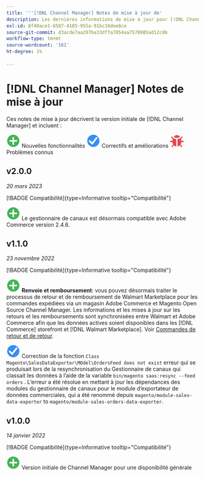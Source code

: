 ```yaml
---
title: '''[!DNL Channel Manager] Notes de mise à jour de'
description: Les dernières informations de mise à jour pour [!DNL Channel Manager] d’Adobe Commerce.
exl-id: 8f40ace1-6587-4185-955a-91bc16dee8ce
source-git-commit: d3acde7aa297ba33dffa7854aa7578985ad12c9b
workflow-type: tm+mt
source-wordcount: '161'
ht-degree: 1%

---
```


# [!DNL Channel Manager] Notes de mise à jour

Ces notes de mise à jour décrivent la version initiale de [!DNL Channel Manager] et incluent :

![Nouveau](../assets/new.svg) Nouvelles fonctionnalités
![Correction d’un problème](../assets/fix.svg) Correctifs et améliorations
![Problème connu](../assets/bug.svg) Problèmes connus


## v2.0.0

*20 mars 2023*

[!BADGE Compatibilité]{type=Informative tooltip="Compatibilité"}

![Nouveau](../assets/new.svg)<!--CHAN-5893--> Le gestionnaire de canaux est désormais compatible avec Adobe Commerce version 2.4.6.

## v1.1.0

*23 novembre 2022*

[!BADGE Compatibilité]{type=Informative tooltip="Compatibilité"}

![Nouveau](../assets/new.svg)<!--CHAN-5204--> **Renvoie et remboursement**: vous pouvez désormais traiter le processus de retour et de remboursement de Walmart Marketplace pour les commandes expédiées via un magasin Adobe Commerce et Magento Open Source Channel Manager. Les informations et les mises à jour sur les retours et les remboursements sont synchronisées entre Walmart et Adobe Commerce afin que les données actives soient disponibles dans les [!DNL Commerce] storefront et [!DNL Walmart Marketplace]. Voir [Commandes de retour et de retour](return-refund-orders.md).

![Fixe](../assets/fix.svg)<!--CHAN-5661--> Correction de la fonction `Class Magento\SalesDataExporter\MOdel\OrdersFeed does not exist` erreur qui se produisait lors de la resynchronisation du Gestionnaire de canaux qui classait les données à l’aide de la variable `bin/magento saas:resync --feed orders` . L’erreur a été résolue en mettant à jour les dépendances des modules du gestionnaire de canaux pour le module d’exportateur de données commerciales, qui a été renommé depuis `magento/module-sales-data-exporter` to `magento/module-sales-orders-data-exporter`.

## v1.0.0

*14 janvier 2022*

[!BADGE Compatibilité]{type=Informative tooltip="Compatibilité"}

![Nouveau](../assets/new.svg) Version initiale de Channel Manager pour une disponibilité générale

